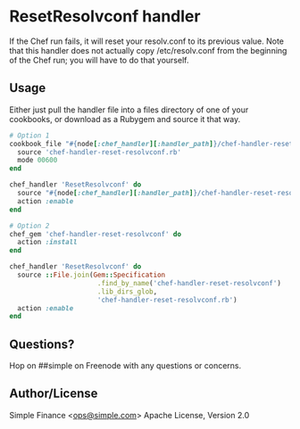 # ResetResolvconf handler
If the Chef run fails, it will reset your resolv.conf to its previous value.
Note that this handler does not actually copy /etc/resolv.conf from the
beginning of the Chef run; you will have to do that yourself.

## Usage
Either just pull the handler file into a files directory of one of your
cookbooks, or download as a Rubygem and source it that way.

```ruby
# Option 1
cookbook_file "#{node[:chef_handler][:handler_path]}/chef-handler-reset-resolvconf.rb" do
  source 'chef-handler-reset-resolvconf.rb'
  mode 00600
end

chef_handler 'ResetResolvconf' do
  source "#{node[:chef_handler][:handler_path]}/chef-handler-reset-resolvconf.rb"
  action :enable
end

# Option 2
chef_gem 'chef-handler-reset-resolvconf' do
  action :install
end

chef_handler 'ResetResolvconf' do
  source ::File.join(Gem::Specification
                      .find_by_name('chef-handler-reset-resolvconf')
                      .lib_dirs_glob,
                      'chef-handler-reset-resolvconf.rb')
  action :enable
end
```

## Questions?
Hop on ##simple on Freenode with any questions or concerns.

## Author/License
Simple Finance \<ops@simple.com\>
Apache License, Version 2.0
